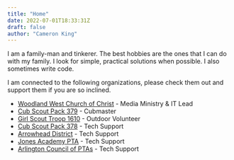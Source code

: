 ```yaml
---
title: "Home"
date: 2022-07-01T18:33:31Z
draft: false
author: "Cameron King"
---
```


I am a family-man and tinkerer. The best hobbies are the ones that I can do
with my family. I look for simple, practical solutions when possible. I also
sometimes write code.

I am connected to the following organizations, please check them out and 
support them if you are so inclined.

- [Woodland West Church of Christ](https://www.woodlandwest.org) - Media Ministry & IT Lead
- [Cub Scout Pack 379](https://www.pack379.org) - Cubmaster
- [Girl Scout Troop 1610](http://www.troop1610.org) - Outdoor Volunteer
- [Cub Scout Pack 378](https://www.pack378.net) - Tech Support
- [Arrowhead District](https://www.arrowheadlhc.org/) - Tech Support
- [Jones Academy PTA](https://www.jonespta.org) - Tech Support
- [Arlington Council of PTAs](https://www.jonespta.org) - Tech Support
